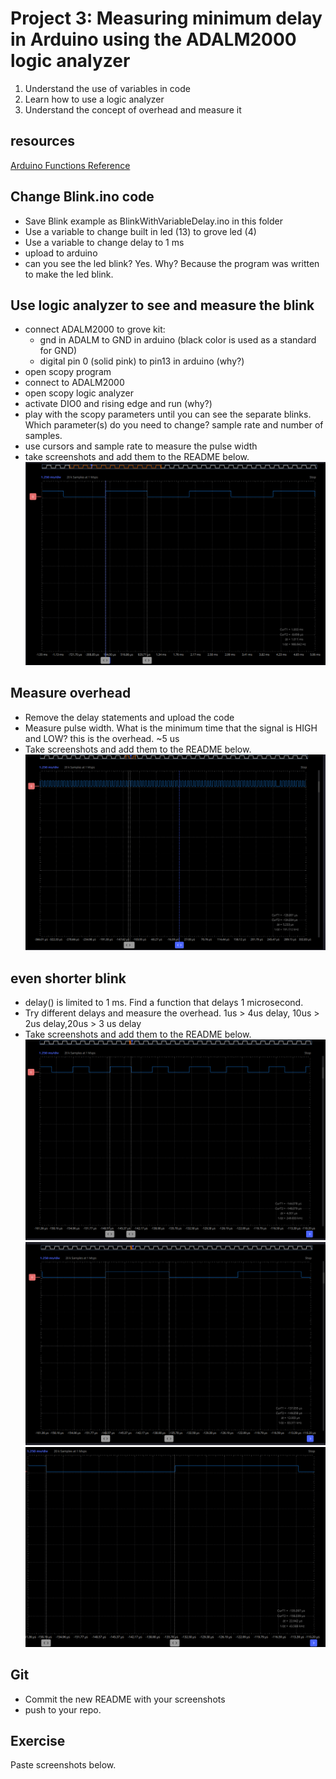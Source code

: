 # Project 3: Measuring minimum delay in Arduino using the ADALM2000 logic analyzer

1. Understand the use of variables in code
2. Learn how to use a logic analyzer
3. Understand the concept of overhead and measure it

## resources
[Arduino Functions Reference](https://www.arduino.cc/reference/en/)

## Change Blink.ino code
 - Save Blink example as BlinkWithVariableDelay.ino in this folder
 - Use a variable to change built in led (13) to grove led (4)
 - Use a variable to change delay to 1 ms 
 - upload to arduino
 - can you see the led blink? Yes. Why? Because the program was written to make the led blink.

## Use logic analyzer to see and measure the blink
 - connect ADALM2000 to grove kit: 
    - gnd in ADALM to GND in arduino (black color is used as a standard for GND)
    - digital pin 0 (solid pink) to pin13 in arduino (why?)
 - open scopy program
 - connect to ADALM2000
 - open scopy logic analyzer
 - activate DIO0 and rising edge and run (why?)
 - play with the scopy parameters until you can see the separate blinks. Which parameter(s) do you need to change? sample rate and number of samples.
 - use cursors and sample rate to measure the pulse width
 - take screenshots and add them to the README below.
 ![alt text](image.png)

## Measure overhead
 - Remove the delay statements and upload the code
 - Measure pulse width. What is the minimum time that the signal is HIGH and LOW? this is the overhead. ~5 us
 - Take screenshots and add them to the README below.
 ![alt text](image-1.png)

## even shorter blink
- delay() is limited to 1 ms. Find a function that delays 1 microsecond. 
 - Try different delays and measure the overhead. 1us > 4us delay, 10us > 2us delay,20us > 3 us delay
 - Take screenshots and add them to the README below.
![alt text](image-4.png)
![alt text](image-2.png)
![alt text](image-3.png)
## Git
 - Commit the new README with your screenshots
 - push to your repo.

## Exercise
Paste screenshots below.

